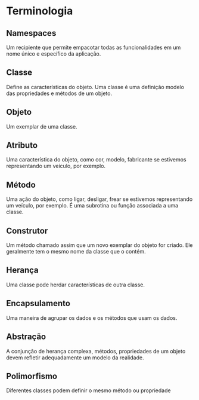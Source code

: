 # Terminologia

## Namespaces
Um recipiente que permite empacotar todas as funcionalidades em um nome único e específico da aplicação.

## Classe
Define as características do objeto. Uma classe é uma definição modelo das propriedades e métodos de um objeto.

## Objeto
Um exemplar de uma classe.

## Atributo
Uma característica do objeto, como cor, modelo, fabricante se estivemos representando um veículo, por exemplo.

## Método
Uma ação do objeto, como ligar, desligar, frear se estivemos representando um veículo, por exemplo. É uma subrotina ou função associada a uma classe.

## Construtor
Um método chamado assim que um novo exemplar do objeto for criado. Ele geralmente tem o mesmo nome da classe que o contém.

## Herança
Uma classe pode herdar características de outra classe.

## Encapsulamento
Uma maneira de agrupar os dados e os métodos que usam os dados.

## Abstração
A conjunção de herança complexa, métodos, propriedades de um objeto devem refletir adequadamente um modelo da realidade.

## Polimorfismo
Diferentes classes podem definir o mesmo método ou propriedade